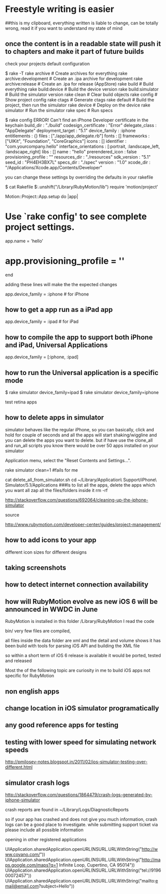 
# Freestyle writing is easier

##this is my clipboard, everything written is liable to change, can be totally wrong, read it if you want to understand my state of mind

## once the content is in a readable state will push it to chapters and make it part of future builds


check your projects default configuration

   $ rake -T
   rake archive              # Create archives for everything
   rake archive:development  # Create an .ipa archive for development
   rake archive:release      # Create an .ipa for release (AppStore)
   rake build                # Build everything
   rake build:device         # Build the device version
   rake build:simulator      # Build the simulator version
   rake clean                # Clear build objects
   rake config               # Show project config
   rake ctags                # Generate ctags
   rake default              # Build the project, then run the simulator
   rake device               # Deploy on the device
   rake simulator            # Run the simulator
   rake spec                 # Run specs


   $ rake config
    ERROR! Can't find an iPhone Developer certificate in the keychain
   build_dir              : "./build"
   codesign_certificate   : "Error"
   delegate_class         : "AppDelegate"
   deployment_target      : "5.1"
   device_family          : :iphone
   entitlements           : {}
   files                  : ["./app/app_delegate.rb"]
   fonts                  : []
   frameworks             : ["UIKit", "Foundation", "CoreGraphics"]
   icons                  : []
   identifier             : "com.yourcompany.hello"
   interface_orientations : [:portrait, :landscape_left, :landscape_right]
   libs                   : []
   name                   : "hello"
   prerendered_icon       : false
   provisioning_profile   : ""
   resources_dir          : "./resources"
   sdk_version            : "5.1"
   seed_id                : "PH4EH3BX7L"
   specs_dir              : "./spec"
   version                : "1.0"
   xcode_dir              : "/Applications/Xcode.app/Contents/Developer"

you can change these settings by overriding the defaults in your rakefile


$ cat Rakefile
$:.unshift("/Library/RubyMotion/lib")
require 'motion/project'

Motion::Project::App.setup do |app|
  # Use `rake config' to see complete project settings.
  app.name = 'hello'
#  app.provisioning_profile = ''
end

adding these lines will make the the expected changes



app.device_family = :iphone # for iPhone

## how to get a app run as a iPad app
app.device_family  = :ipad # for iPad 

## how to compile the app to support both iPhone and iPad, Universal Applications
app.device_family = [:iphone, :ipad]

## how to run the Universal application is a specific mode

$ rake simulator device_family=ipad
$ rake simulator device_family=iphone

test retina apps

## how to delete apps in simulator

simulator behaves like the regular iPhone, so you can basically, click and hold for couple of seconds and all the apps will start shaking/wiggline and you can delete the apps you want to delete. but if have use the clone_all and run_all scripts you know there would be over 50 apps installed on your simulator

Application menu, select the "Reset Contents and Settings...". 



rake simulator clean=1 #fails for me

cat delete_all_from_simulator.sh
cd ~/Library/Application\ Support/iPhone\ Simulator/5.1/Applications
###ls to list all the apps, delete the apps which you want all zap all the files/folders inside it
 rm -rf 

http://stackoverflow.com/questions/692064/cleaning-up-the-iphone-simulator

source

http://www.rubymotion.com/developer-center/guides/project-management/


## how to add icons to your app

different icon sizes for different designs



## taking screenshots

## how to detect internet connection availability





## how will RubyMotion evolve as new iOS 6 will be announced in WWDC in June

RubyMotion is installed in this folder /Library/RubyMotion
I read the code

bin/ very few files are compiled, 

all files inside the data folder are xml and the detail and volume shows it has been build with tools for parsing iOS API and building the XML file

so within a short term of iOS 6 release is available it would be ported, tested and released


Most the of the following topic are curiosity in me to build iOS apps not specific for RubyMotion


## non english apps


## change location in iOS simulator programatically


## any good reference apps for testing

## testing with lower speed for simulating network speeds
http://pmilosev-notes.blogspot.in/2011/02/ios-simulator-testing-over-different.html


## simulator crash logs


http://stackoverflow.com/questions/1864479/crash-logs-generated-by-iphone-simulator


crash reports are found in ~/Library/Logs/DiagnosticReports

so if your app has crashed and does not give you much information, crash logs can be a good place to investigate. while submitting support ticket via please include all possible information





opening in other registered applications

UIApplication.sharedApplication.openURL(NSURL.URLWithString("http://www.covano.com/"))
UIApplication.sharedApplication.openURL(NSURL.URLWithString("http://maps.google.com/maps?q=1 Infinite Loop, Cupertino, CA 95014"))
UIApplication.sharedApplication.openURL(NSURL.URLWithString("tel://919600072457"))
UIApplication.sharedApplication.openURL(NSURL.URLWithString("mailto:email@email.com?subject=Hello"))



